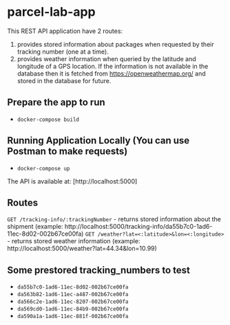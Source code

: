 # parcel-lab-app
This REST API application have 2 routes:
1. provides stored information about packages when requested by their tracking number (one at a time).
2. provides weather information when queried by the latitude and longitude of a GPS location. If the information is not available in the database then it is fetched from https://openweathermap.org/ and stored in the database for future. 

## Prepare the app to run
* ```docker-compose build```

## Running Application Locally (You can use Postman to make requests)
* ```docker-compose up```

The API is available at: [http://localhost:5000]

## Routes
`GET /tracking-info/:trackingNumber`  - returns stored information about the shipment (example: http://localhost:5000/tracking-info/da55b7c0-1ad6-11ec-8d02-002b67ce00fa)
`GET /weather?lat=<:latitude>&lon=<:longitude>`  - returns stored weather information (example: http://localhost:5000/weather?lat=44.34&lon=10.99)

## Some prestored tracking_numbers to test
* `da55b7c0-1ad6-11ec-8d02-002b67ce00fa`
* `da563b82-1ad6-11ec-a487-002b67ce00fa`
* `da566c2e-1ad6-11ec-8207-002b67ce00fa`
* `da569cd0-1ad6-11ec-84b9-002b67ce00fa`
* `da590a1a-1ad6-11ec-881f-002b67ce00fa`




